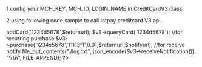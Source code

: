 1 config your  MCH_KEY, MCH_ID, LOGIN_NAME in CreditCardV3 class.

2 using following code sample to call Iotpay creditcard V3 api.


<?php
require_once('creditcardv3.php');


$returnurl = 'https://develop.iotpay.ca/new/v3dev/result.php?abc=111&code=234&cardid=12345678';

$notifyurl = 'https://develop.iotpay.ca/new/v3dev/notify.php';

$v3 = new CreditCardV3();

$v3->addCard('1234d5678',$returnurl);

$v3->queryCard('1234d5678');

//for recurring purchase

$v3->purchase('1234s5678','11113f1',0.01,$returnurl,$notifyurl);


//for receive notify

file_put_contents("./log.txt", json_encode($v3->receiveNotification()). "\r\n", FILE_APPEND);


?>
